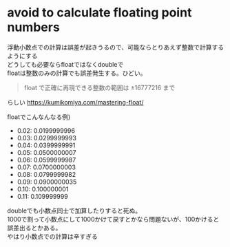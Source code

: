 # avoid to calculate floating point numbers
浮動小数点での計算は誤差が起きうるので、可能ならとりあえず整数で計算するようにする  
どうしても必要ならfloatではなくdoubleで  
floatは整数のみの計算でも誤差発生する。ひどい。  
>float で正確に再現できる整数の範囲は ±16777216 まで

らしい
https://kumikomiya.com/mastering-float/

floatでこんなんなる例)
- 0.02: 0.0199999996
- 0.03: 0.0299999993
- 0.04: 0.0399999991
- 0.05: 0.0500000007
- 0.06: 0.0599999987
- 0.07: 0.0700000003
- 0.08: 0.0799999982
- 0.09: 0.0900000035
- 0.10: 0.100000001
- 0.11: 0.109999999

doubleでも小数点同士で加算したりすると死ぬ。  
1000で割って小数点にして1000かけて戻すとかなら問題ないが、100かけると誤差出るとかある。  
やはり小数点での計算は辛すぎる


